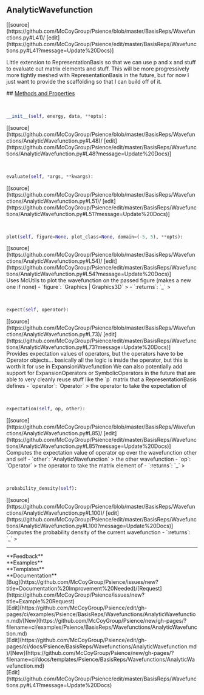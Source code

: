 ## <a id="Psience.BasisReps.Wavefunctions.AnalyticWavefunction">AnalyticWavefunction</a> 

<div class="docs-source-link" markdown="1">
[[source](https://github.com/McCoyGroup/Psience/blob/master/BasisReps/Wavefunctions.py#L41)/
[edit](https://github.com/McCoyGroup/Psience/edit/master/BasisReps/Wavefunctions.py#L41?message=Update%20Docs)]
</div>

Little extension to RepresentationBasis so that we can use p and x and stuff
to evaluate out matrix elements and stuff.
This will be more progressively more tightly meshed with RepresentationBasis in the future,
but for now I just want to provide the scaffolding so that I can build off of it.







<div class="collapsible-section">
 <div class="collapsible-section collapsible-section-header" markdown="1">
## <a class="collapse-link" data-toggle="collapse" href="#methods" markdown="1"> Methods and Properties</a> <a class="float-right" data-toggle="collapse" href="#methods"><i class="fa fa-chevron-down"></i></a>
 </div>
 <div class="collapsible-section collapsible-section-body collapse show" id="methods" markdown="1">
 
<a id="Psience.BasisReps.Wavefunctions.AnalyticWavefunction.__init__" class="docs-object-method">&nbsp;</a> 
```python
__init__(self, energy, data, **opts): 
```
<div class="docs-source-link" markdown="1">
[[source](https://github.com/McCoyGroup/Psience/blob/master/BasisReps/Wavefunctions/AnalyticWavefunction.py#L48)/
[edit](https://github.com/McCoyGroup/Psience/edit/master/BasisReps/Wavefunctions/AnalyticWavefunction.py#L48?message=Update%20Docs)]
</div>


<a id="Psience.BasisReps.Wavefunctions.AnalyticWavefunction.evaluate" class="docs-object-method">&nbsp;</a> 
```python
evaluate(self, *args, **kwargs): 
```
<div class="docs-source-link" markdown="1">
[[source](https://github.com/McCoyGroup/Psience/blob/master/BasisReps/Wavefunctions/AnalyticWavefunction.py#L51)/
[edit](https://github.com/McCoyGroup/Psience/edit/master/BasisReps/Wavefunctions/AnalyticWavefunction.py#L51?message=Update%20Docs)]
</div>


<a id="Psience.BasisReps.Wavefunctions.AnalyticWavefunction.plot" class="docs-object-method">&nbsp;</a> 
```python
plot(self, figure=None, plot_class=None, domain=(-5, 5), **opts): 
```
<div class="docs-source-link" markdown="1">
[[source](https://github.com/McCoyGroup/Psience/blob/master/BasisReps/Wavefunctions/AnalyticWavefunction.py#L54)/
[edit](https://github.com/McCoyGroup/Psience/edit/master/BasisReps/Wavefunctions/AnalyticWavefunction.py#L54?message=Update%20Docs)]
</div>
Uses McUtils to plot the wavefunction on the passed figure (makes a new one if none)
  - `figure`: `Graphics | Graphics3D`
    > 
  - `:returns`: `_`
    >


<a id="Psience.BasisReps.Wavefunctions.AnalyticWavefunction.expect" class="docs-object-method">&nbsp;</a> 
```python
expect(self, operator): 
```
<div class="docs-source-link" markdown="1">
[[source](https://github.com/McCoyGroup/Psience/blob/master/BasisReps/Wavefunctions/AnalyticWavefunction.py#L73)/
[edit](https://github.com/McCoyGroup/Psience/edit/master/BasisReps/Wavefunctions/AnalyticWavefunction.py#L73?message=Update%20Docs)]
</div>
Provides expectation values of operators, but the operators have to be Operator objects...
basically all the logic is inside the operator, but this is worth it for use in ExpansionWavefunction
We can also potentially add support for ExpansionOperators or SymbolicOperators in the future that are
able to very cleanly reuse stuff like the `p` matrix that a RepresentationBasis defines
  - `operator`: `Operator`
    > the operator to take the expectation of


<a id="Psience.BasisReps.Wavefunctions.AnalyticWavefunction.expectation" class="docs-object-method">&nbsp;</a> 
```python
expectation(self, op, other): 
```
<div class="docs-source-link" markdown="1">
[[source](https://github.com/McCoyGroup/Psience/blob/master/BasisReps/Wavefunctions/AnalyticWavefunction.py#L85)/
[edit](https://github.com/McCoyGroup/Psience/edit/master/BasisReps/Wavefunctions/AnalyticWavefunction.py#L85?message=Update%20Docs)]
</div>
Computes the expectation value of operator op over the wavefunction other and self
  - `other`: `AnalyticWavefunction`
    > the other wavefunction
  - `op`: `Operator`
    > the operator to take the matrix element of
  - `:returns`: `_`
    >


<a id="Psience.BasisReps.Wavefunctions.AnalyticWavefunction.probability_density" class="docs-object-method">&nbsp;</a> 
```python
probability_density(self): 
```
<div class="docs-source-link" markdown="1">
[[source](https://github.com/McCoyGroup/Psience/blob/master/BasisReps/Wavefunctions/AnalyticWavefunction.py#L100)/
[edit](https://github.com/McCoyGroup/Psience/edit/master/BasisReps/Wavefunctions/AnalyticWavefunction.py#L100?message=Update%20Docs)]
</div>
Computes the probability density of the current wavefunction
  - `:returns`: `_`
    >
 </div>
</div>












---


<div markdown="1" class="text-secondary">
<div class="container">
  <div class="row">
   <div class="col" markdown="1">
**Feedback**   
</div>
   <div class="col" markdown="1">
**Examples**   
</div>
   <div class="col" markdown="1">
**Templates**   
</div>
   <div class="col" markdown="1">
**Documentation**   
</div>
   <div class="col" markdown="1">
   
</div>
   <div class="col" markdown="1">
   
</div>
   <div class="col" markdown="1">
   
</div>
</div>
  <div class="row">
   <div class="col" markdown="1">
[Bug](https://github.com/McCoyGroup/Psience/issues/new?title=Documentation%20Improvement%20Needed)/[Request](https://github.com/McCoyGroup/Psience/issues/new?title=Example%20Request)   
</div>
   <div class="col" markdown="1">
[Edit](https://github.com/McCoyGroup/Psience/edit/gh-pages/ci/examples/Psience/BasisReps/Wavefunctions/AnalyticWavefunction.md)/[New](https://github.com/McCoyGroup/Psience/new/gh-pages/?filename=ci/examples/Psience/BasisReps/Wavefunctions/AnalyticWavefunction.md)   
</div>
   <div class="col" markdown="1">
[Edit](https://github.com/McCoyGroup/Psience/edit/gh-pages/ci/docs/Psience/BasisReps/Wavefunctions/AnalyticWavefunction.md)/[New](https://github.com/McCoyGroup/Psience/new/gh-pages/?filename=ci/docs/templates/Psience/BasisReps/Wavefunctions/AnalyticWavefunction.md)   
</div>
   <div class="col" markdown="1">
[Edit](https://github.com/McCoyGroup/Psience/edit/master/BasisReps/Wavefunctions.py#L41?message=Update%20Docs)   
</div>
   <div class="col" markdown="1">
   
</div>
   <div class="col" markdown="1">
   
</div>
   <div class="col" markdown="1">
   
</div>
</div>
</div>
</div>